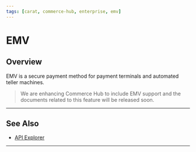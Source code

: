 ```yaml
---
tags: [carat, commerce-hub, enterprise, emv]
---
```


# EMV

## Overview

EMV is a secure payment method for payment terminals and automated teller machines.

<!-- theme: danger -->
> We are enhancing Commerce Hub to include EMV support and the documents related to this feature will be released soon.

---

## See Also

- [API Explorer](../api/?type=post&path=/payments/v1/charges)

---